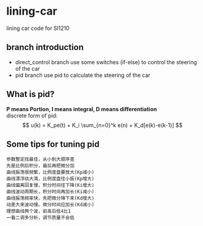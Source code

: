 # lining-car
lining car code for SI1210
## branch introduction
- direct_control branch use some switches (if-else) to control the steering of the car
- pid branch use pid to calculate the steering of the car
## What is pid?
**P means Portion, I means integral, D means differentiation**\
discrete form of pid:
$$
u(k) = K_pe(t) + K_i \sum_{n=0}^k e(n) + K_d[e(k)-e(k-1)]
$$
## Some tips for tuning pid
```
参数整定找最佳，从小到大顺序查 
先是比例后积分，最后再把微分加 
曲线振荡很频繁，比例度盘要放大(Kp减小) 
曲线漂浮绕大湾，比例度盘往小扳(Kp增大)
曲线偏离回复慢，积分时间往下降(Ki增大)
曲线波动周期长，积分时间再加长(Ki减小)
曲线振荡频率快，先把微分降下来(Kd增大) 
动差大来波动慢。微分时间应加长(Kd减小) 
理想曲线两个波，前高后低4比1 
一看二调多分析，调节质量不会低
```